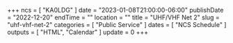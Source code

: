 +++
ncs = [ "KA0LDG" ]
date = "2023-01-08T21:00:00-06:00"
publishDate = "2022-12-20"
endTime = ""
location = ""
title = "UHF/VHF Net 2"
slug = "uhf-vhf-net-2"
categories = [ "Public Service" ]
dates = [ "NCS Schedule" ]
outputs = [ "HTML", "Calendar" ]
update = 0
+++
